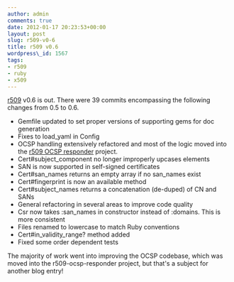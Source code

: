 ```yaml
---
author: admin
comments: true
date: 2012-01-17 20:23:53+00:00
layout: post
slug: r509-v0-6
title: r509 v0.6
wordpress\_id: 1567
tags:
- r509
- ruby
- x509
---
```


[r509](http://r509.org) v0.6 is out. There were 39 commits encompassing the following changes from 0.5 to 0.6.

* Gemfile updated to set proper versions of supporting gems for doc generation
* Fixes to load\_yaml in Config
* OCSP handling extensively refactored and most of the logic moved into the [r509 OCSP responder](https://github.com/r509/r509-ocsp-responder) project.
* Cert#subject\_component no longer improperly upcases elements
* SAN is now supported in self-signed certificates
* Cert#san\_names returns an empty array if no san\_names exist
* Cert#fingerprint is now an available method
* Cert#subject\_names returns a concatenation (de-duped) of CN and SANs
* General refactoring in several areas to improve code quality
* Csr now takes :san\_names in constructor instead of :domains. This is more consistent
* Files renamed to lowercase to match Ruby conventions
* Cert#in\_validity\_range? method added
* Fixed some order dependent tests

The majority of work went into improving the OCSP codebase, which was moved into the r509-ocsp-responder project, but that's a subject for another blog entry!
